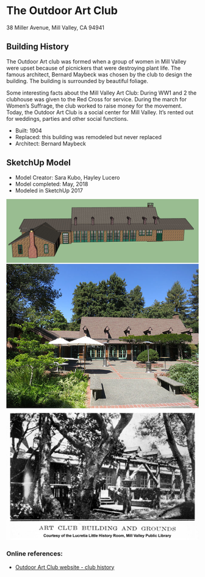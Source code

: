 # The Outdoor Art Club
38 Miller Avenue, Mill Valley, CA 94941

## Building History
The Outdoor Art club was formed when a group of women in Mill Valley were upset
because of picnickers that were destroying plant life. The famous architect, Bernard Maybeck
was chosen by the club to design the building. The building is surrounded by beautiful foliage.

Some interesting facts about the Mill Valley Art Club: During WW1 and 2 the clubhouse was
given to the Red Cross for service. During the march for Women’s Suffrage, the club
worked to raise money for the movement. Today, the Outdoor Art Club is a social center for Mill
Valley. It’s rented out for weddings, parties and other social functions.

- Built: 1904
- Replaced: this building was remodeled but never replaced
- Architect: Bernard Maybeck

## SketchUp Model
- Model Creator: Sara Kubo, Hayley Lucero
- Model completed: May, 2018
- Modeled in SketchUp 2017

![SketchUp model](https://github.com/TimeWalkOrg/building-mill-valley-ca-outdoor-art-club/blob/master/sketchup-model.jpg)
![recent photo](https://github.com/TimeWalkOrg/building-mill-valley-ca-outdoor-art-club/blob/master/640px-Outdoor-Art-Center-Mill-Valley-Florin-WLM-02.jpg)
![1920 photo](https://github.com/TimeWalkOrg/building-mill-valley-ca-outdoor-art-club/blob/master/The-Outdoor-Art-Club-in-1920-Photo-MVN1341-OAC-in-1920-.jpg)



### Online references:
- [Outdoor Art Club website - club history](http://www.outdoorartclub.org/history.html)
